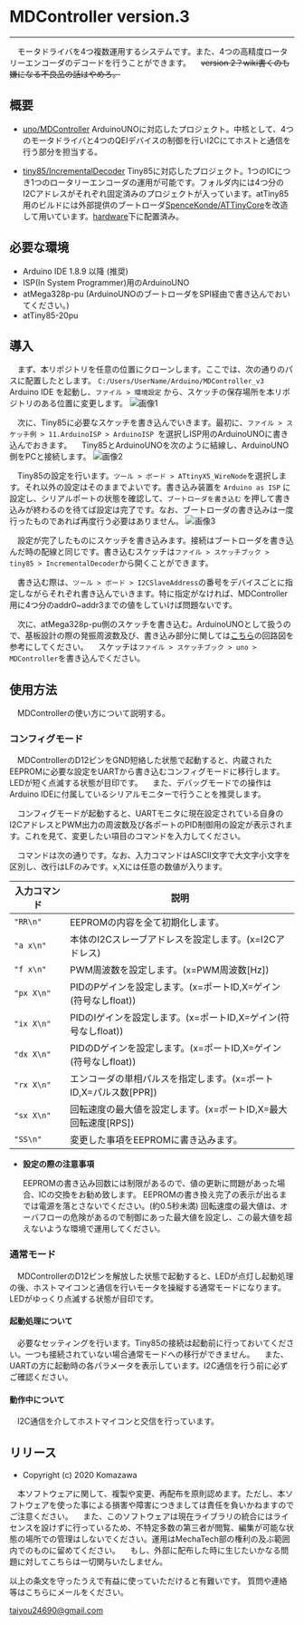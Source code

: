 # MDController  version.3

-----

　モータドライバを4つ複数運用するシステムです。また、4つの高精度ロータリーエンコーダのデコードを行うことができます。
　~~version 2？wiki書くのも嫌になる不良品の話はやめろ。~~

## 概要

- [uno/MDController](uno/MDController) ArduinoUNOに対応したプロジェクト。中核として、4つのモータドライバと4つのQEIデバイスの制御を行いI2Cにてホストと通信を行う部分を担当する。

- [tiny85/IncrementalDecoder](tiny85/IncrementalDecoder) Tiny85に対応したプロジェクト。1つのICにつき1つのロータリーエンコーダの運用が可能です。フォルダ内には4つ分のI2Cアドレスがそれぞれ固定済みのプロジェクトが入っています。atTiny85用のビルドには外部提供のブートローダ[SpenceKonde/ATTinyCore](https://github.com/SpenceKonde/ATTinyCore)を改造して用いています。[hardware](hardware)下に配置済み。

## 必要な環境

- Arduino IDE 1.8.9 以降 (推奨)
- ISP(In System Programmer)用のArduinoUNO
- atMega328p-pu (ArduinoUNOのブートローダをSPI経由で書き込んでおいてください。)
- atTiny85-20pu

## 導入

　まず、本リポジトリを任意の位置にクローンします。ここでは、次の通りのパスに配置したとします。
    `C:/Users/UserName/Arduino/MDController_v3`
　Arduino IDE を起動し、`ファイル > 環境設定` から、スケッチの保存場所を本リポジトリのある位置に変更します。
![画像1](etc/ino_setting.jpg)

　次に、Tiny85に必要なスケッチを書き込んでいきます。最初に、`ファイル > スケッチ例 > 11.ArduinoISP > ArduinoISP `を選択しISP用のArduinoUNOに書き込んでおきます。
　Tiny85とArduinoUNOを次のように結線し、ArduinoUNO側をPCと接続します。
![画像2](etc/pcb_isp.png)

　Tiny85の設定を行います。`ツール > ボード > ATtinyX5_WireNode`を選択します。それ以外の設定はそのままでよいです。書き込み装置を `Arduino as ISP` に設定し、シリアルポートの状態を確認して、`ブートローダを書き込む` を押して書き込みが終わるのを待てば設定は完了です。なお、ブートローダの書き込みは一度行ったものであれば再度行う必要はありません。
![画像3](etc/board_setting.jpg)

　設定が完了したものにスケッチを書き込みます。接続はブートローダを書き込んだ時の配線と同じです。書き込むスケッチは`ファイル > スケッチブック > tiny85 > IncrementalDecoder`から開くことができます。

　書き込む際は、`ツール > ボード > I2CSlaveAddress`の番号をデバイスごとに指定しながらそれぞれ書き込んでいきます。特に指定がなければ、MDController用に4つ分のaddr0~addr3までの値をしていけば問題ないです。

　次に、atMega328p-pu側のスケッチを書き込む。ArduinoUNOとして扱うので、基板設計の際の発振周波数及び、書き込み部分に関しては[こちら](etc/MDController_sch.png)の回路図を参考にしてください。
　スケッチは`ファイル > スケッチブック > uno > MDController`を書き込んでください。

## 使用方法

　MDControllerの使い方について説明する。

### コンフィグモード

　MDControllerのD12ピンをGND短絡した状態で起動すると、内蔵されたEEPROMに必要な設定をUARTから書き込むコンフィグモードに移行します。LEDが短く点滅する状態が目印です。
　また、デバッグモードでの操作はArduino IDEに付属しているシリアルモニターで行うことを推奨します。

　コンフィグモードが起動すると、UARTモニタに現在設定されている自身のI2CアドレスとPWM出力の周波数及び各ポートのPID制御用の設定が表示されます。これを見て、変更したい項目のコマンドを入力してください。

　コマンドは次の通りです。なお、入力コマンドはASCII文字で大文字小文字を区別し、改行はLFのみです。x,Xには任意の数値が入ります。

| 入力コマンド   | 説明                                                       |
| ------------ | --------------------------------------------------------- |
| `"RR\n"`     | EEPROMの内容を全て初期化します。                               |
| `"a x\n"`    | 本体のI2Cスレーブアドレスを設定します。(x=I2Cアドレス)            |
| `"f x\n"`    | PWM周波数を設定します。(x=PWM周波数[Hz])                       |
| `"px X\n"`   | PIDのPゲインを設定します。(x=ポートID,X=ゲイン(符号なしfloat))   |
| `"ix X\n"`   | PIDのIゲインを設定します。(x=ポートID,X=ゲイン(符号なしfloat))   |
| `"dx X\n"`   | PIDのDゲインを設定します。(x=ポートID,X=ゲイン(符号なしfloat))   |
| `"rx X\n"`   | エンコーダの単相パルスを指定します。(x=ポートID,X=パルス数[PPR])  |
| `"sx X\n"`   | 回転速度の最大値を設定します。(x=ポートID,X=最大回転速度[RPS])    |
| `"SS\n"`     | 変更した事項をEEPROMに書き込みます。                           |

- **設定の際の注意事項**

  EEPROMの書き込み回数には制限があるので、値の更新に問題があった場合、ICの交換をお勧め致します。
  EEPROMの書き換え完了の表示が出るまでは電源を落とさないでください。(約0.5秒未満) 
  回転速度の最大値は、オーバフローの危険があるので制御にあった最大値を設定し、この最大値を超えないような環境で運用してください。

### 通常モード

　MDControllerのD12ピンを解放した状態で起動すると、LEDが点灯し起動処理の後、ホストマイコンと通信を行いモータを操縦する通常モードになります。LEDがゆっくり点滅する状態が目印です。

#### 起動処理について

　必要なセッティングを行います。Tiny85の接続は起動前に行っておいてください。一つも接続されていない場合通常モードへの移行ができません。
　また、UARTの方に起動時の各パラメータを表示しています。I2C通信を行う前に必ずご確認ください。
　
#### 動作中について

　I2C通信を介してホストマイコンと交信を行っています。
　
## リリース

- Copyright (c)  2020 Komazawa

　本ソフトウェアに関して、複製や変更、再配布を原則認めます。ただし、本ソフトウェアを使った事による損害や障害につきましては責任を負いかねますのでご注意ください。
　また、このソフトウェアは現在ライブラリの統合にはライセンスを設けずに行っているため、不特定多数の第三者が閲覧、編集が可能な状態の場所での管理はしないでください。運用はMechaTech部の権利の及ぶ範囲内でのものに留めてください。
　もし、外部に配布した時に生じたいかなる問題に対してこちらは一切関与いたしません。

以上の条文を守ったうえで有益に使っていただけると有難いです。
質問や連絡等はこちらにメールをください。

 taiyou24690@gmail.com

　